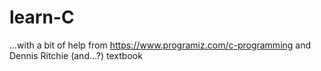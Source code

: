 # learn-C
...with a bit of help from https://www.programiz.com/c-programming and Dennis Ritchie (and...?) textbook 
